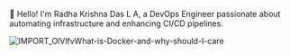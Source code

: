 👋 Hello! I'm Radha Krishna Das L A, a DevOps Engineer passionate about automating infrastructure and enhancing CI/CD pipelines.



![IMPORT_OlVlfvWhat-is-Docker-and-why-should-I-care](https://github.com/user-attachments/assets/3da259df-713a-4707-a83c-e9b9e3270323)
